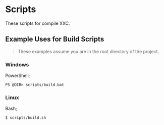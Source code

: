 # Scripts

These scripts for compile XXC.

## Example Uses for Build Scripts

> These examples assume you are in the root directory of the project.

### Windows

PowerShell;
```
PS @DIR> scripts/build.bat
```

### Linux

Bash;
```
$ scripts/build.sh
```
